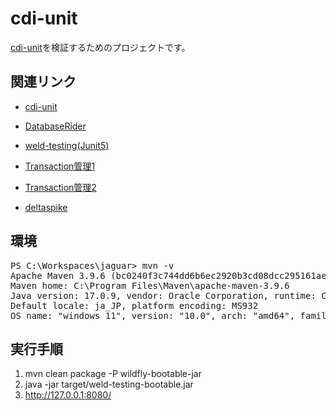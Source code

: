# cdi-unit

[cdi-unit](https://cdi-unit.github.io/cdi-unit/)を検証するためのプロジェクトです。

## 関連リンク

* [cdi-unit](https://github.com/cdi-unit/cdi-unit/tree/master)

* [DatabaseRider](https://database-rider.github.io/database-rider/1.44.0/documentation.html?theme=foundation#_introduction)

* [weld-testing(Junit5)](https://github.com/weld/weld-testing/tree/master/junit5)

* [Transaction管理1](https://in.relation.to/2019/01/23/testing-cdi-beans-and-persistence-layer-under-java-se/)

* [Transaction管理2](https://stackoverflow.com/questions/59776325/weld-and-junit-no-transactionmanager)

* [deltaspike](https://deltaspike.apache.org/documentation/test-control.html)

## 環境

<pre>
PS C:\Workspaces\jaguar> mvn -v
Apache Maven 3.9.6 (bc0240f3c744dd6b6ec2920b3cd08dcc295161ae)
Maven home: C:\Program Files\Maven\apache-maven-3.9.6
Java version: 17.0.9, vendor: Oracle Corporation, runtime: C:\Program Files\Java\jdk-17
Default locale: ja_JP, platform encoding: MS932
OS name: "windows 11", version: "10.0", arch: "amd64", family: "windows"
</pre>

## 実行手順

1. mvn clean package -P wildfly-bootable-jar
1. java -jar  target/weld-testing-bootable.jar
1. http://127.0.0.1:8080/
